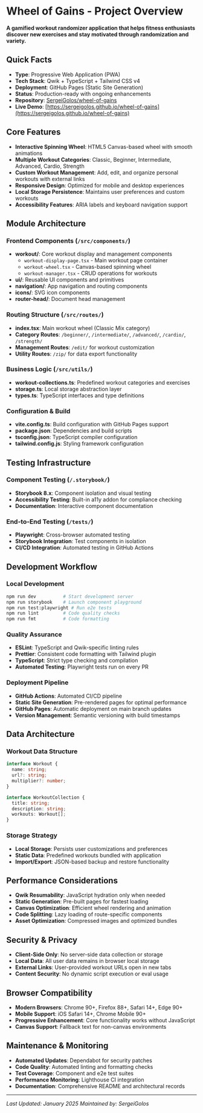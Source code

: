 # Wheel of Gains - Project Overview

**A gamified workout randomizer application that helps fitness enthusiasts discover new exercises and stay motivated through randomization and variety.**

## Quick Facts

- **Type**: Progressive Web Application (PWA)
- **Tech Stack**: Qwik + TypeScript + Tailwind CSS v4
- **Deployment**: GitHub Pages (Static Site Generation)
- **Status**: Production-ready with ongoing enhancements
- **Repository**: [SergeiGolos/wheel-of-gains](https://github.com/SergeiGolos/wheel-of-gains)
- **Live Demo**: [https://sergeigolos.github.io/wheel-of-gains](https://sergeigolos.github.io/wheel-of-gains)

## Core Features

- **Interactive Spinning Wheel**: HTML5 Canvas-based wheel with smooth animations
- **Multiple Workout Categories**: Classic, Beginner, Intermediate, Advanced, Cardio, Strength
- **Custom Workout Management**: Add, edit, and organize personal workouts with external links
- **Responsive Design**: Optimized for mobile and desktop experiences
- **Local Storage Persistence**: Maintains user preferences and custom workouts
- **Accessibility Features**: ARIA labels and keyboard navigation support

## Module Architecture

### Frontend Components (`/src/components/`)
- **workout/**: Core workout display and management components
  - `workout-display-page.tsx` - Main workout page container
  - `workout-wheel.tsx` - Canvas-based spinning wheel
  - `workout-manager.tsx` - CRUD operations for workouts
- **ui/**: Reusable UI components and primitives
- **navigation/**: App navigation and routing components
- **icons/**: SVG icon components
- **router-head/**: Document head management

### Routing Structure (`/src/routes/`)
- **index.tsx**: Main workout wheel (Classic Mix category)
- **Category Routes**: `/beginner/`, `/intermediate/`, `/advanced/`, `/cardio/`, `/strength/`
- **Management Routes**: `/edit/` for workout customization
- **Utility Routes**: `/zip/` for data export functionality

### Business Logic (`/src/utils/`)
- **workout-collections.ts**: Predefined workout categories and exercises
- **storage.ts**: Local storage abstraction layer
- **types.ts**: TypeScript interfaces and type definitions

### Configuration & Build
- **vite.config.ts**: Build configuration with GitHub Pages support
- **package.json**: Dependencies and build scripts
- **tsconfig.json**: TypeScript compiler configuration
- **tailwind.config.js**: Styling framework configuration

## Testing Infrastructure

### Component Testing (`/.storybook/`)
- **Storybook 8.x**: Component isolation and visual testing
- **Accessibility Testing**: Built-in a11y addon for compliance checking
- **Documentation**: Interactive component documentation

### End-to-End Testing (`/tests/`)
- **Playwright**: Cross-browser automated testing
- **Storybook Integration**: Test components in isolation
- **CI/CD Integration**: Automated testing in GitHub Actions

## Development Workflow

### Local Development
```bash
npm run dev          # Start development server
npm run storybook    # Launch component playground  
npm run test:playwright # Run e2e tests
npm run lint         # Code quality checks
npm run fmt          # Code formatting
```

### Quality Assurance
- **ESLint**: TypeScript and Qwik-specific linting rules
- **Prettier**: Consistent code formatting with Tailwind plugin
- **TypeScript**: Strict type checking and compilation
- **Automated Testing**: Playwright tests run on every PR

### Deployment Pipeline
- **GitHub Actions**: Automated CI/CD pipeline
- **Static Site Generation**: Pre-rendered pages for optimal performance
- **GitHub Pages**: Automatic deployment on main branch updates
- **Version Management**: Semantic versioning with build timestamps

## Data Architecture

### Workout Data Structure
```typescript
interface Workout {
  name: string;
  url?: string;
  multiplier?: number;
}

interface WorkoutCollection {
  title: string;
  description: string;
  workouts: Workout[];
}
```

### Storage Strategy
- **Local Storage**: Persists user customizations and preferences
- **Static Data**: Predefined workouts bundled with application
- **Import/Export**: JSON-based backup and restore functionality

## Performance Considerations

- **Qwik Resumability**: JavaScript hydration only when needed
- **Static Generation**: Pre-built pages for fastest loading
- **Canvas Optimization**: Efficient wheel rendering and animation
- **Code Splitting**: Lazy loading of route-specific components
- **Asset Optimization**: Compressed images and optimized bundles

## Security & Privacy

- **Client-Side Only**: No server-side data collection or storage
- **Local Data**: All user data remains in browser local storage
- **External Links**: User-provided workout URLs open in new tabs
- **Content Security**: No dynamic script execution or eval usage

## Browser Compatibility

- **Modern Browsers**: Chrome 90+, Firefox 88+, Safari 14+, Edge 90+
- **Mobile Support**: iOS Safari 14+, Chrome Mobile 90+
- **Progressive Enhancement**: Core functionality works without JavaScript
- **Canvas Support**: Fallback text for non-canvas environments

## Maintenance & Monitoring

- **Automated Updates**: Dependabot for security patches
- **Code Quality**: Automated linting and formatting checks
- **Test Coverage**: Component and e2e test suites
- **Performance Monitoring**: Lighthouse CI integration
- **Documentation**: Comprehensive README and architectural records

---

*Last Updated: January 2025*
*Maintained by: SergeiGolos*